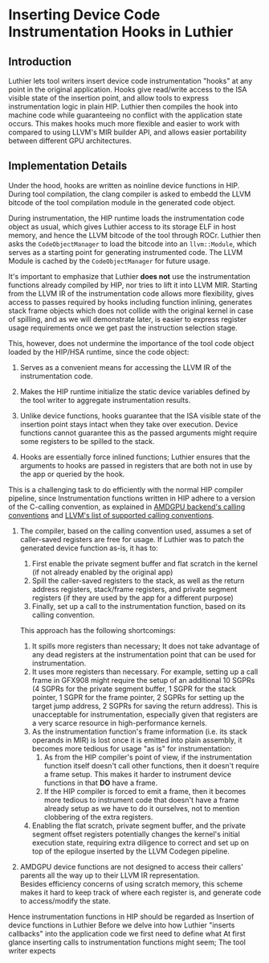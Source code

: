 # Inserting Device Code Instrumentation Hooks in Luthier

## Introduction
Luthier lets tool writers insert device code instrumentation "hooks" at any point in the original application. 
Hooks give read/write access to the ISA visible state of the insertion point, and allow tools to express
instrumentation logic in plain HIP. Luthier then compiles the hook into machine code while guaranteeing no conflict
with the application state occurs. This makes hooks much more flexible and easier to work with compared to 
using LLVM's MIR builder API, and allows easier portability between different GPU architectures.

## Implementation Details
Under the hood, hooks are written as noinline device functions in HIP. During tool compilation, the clang compiler is
asked to embedd the LLVM bitcode of the tool compilation module in the generated code object.

During instrumentation, the HIP runtime loads the instrumentation code object as usual, which gives Luthier access to 
its storage ELF in host memory, and hence the LLVM bitcode of the tool through ROCr. Luthier then asks the 
`CodeObjectManager` to load the bitcode into an `llvm::Module`, which serves as a starting point for generating 
instrumented code. The LLVM Module is cached by the `CodeObjectManager` for future usage.

It's important to emphasize that Luthier **does not** use the instrumentation functions already compiled by HIP, nor 
tries to lift it into LLVM MIR. Starting from the LLVM IR of the instrumentation code allows more flexibility, 
gives access to passes required by hooks including function inlining, generates stack frame objects 
which does not collide with the original kernel in case of spilling, and as we will demonstrate later, is easier to 
express register usage requirements once we get past the instruction selection stage.

This, however, does not undermine the importance of the tool code object loaded by the HIP/HSA runtime, since the code
object:
1. Serves as a convenient means for accessing the LLVM IR of the instrumentation code. 
2. Makes the HIP runtime initialize the static device variables defined by the tool writer to aggregate instrumentation 
results.



1. Unlike device functions, hooks guarantee that the ISA visible state of the insertion point stays intact when they 
take over execution. Device functions cannot guarantee this as the passed arguments might require some registers to 
be spilled to the stack.
2. Hooks are essentially force inlined functions; Luthier ensures that the arguments to hooks are passed in registers 
that are both not in use by the app or queried by the hook.  

This is a challenging task to do efficiently with the normal HIP compiler pipeline, since Instrumentation functions
written in HIP adhere to a version of the C-calling convention, as explained in
[AMDGPU backend's calling conventions](https://llvm.org/docs/AMDGPUUsage.html#calling-conventions) and
[LLVM's list of supported calling conventions](https://llvm.org/docs/LangRef.html#calling-conventions).

1. The compiler, based on the calling convention used, assumes a set of caller-saved registers are free for usage.
   If Luthier was to patch the generated device function as-is, it has to:
    1. First enable the private segment buffer and flat scratch in the kernel (if not already enabled by the original
       app)
    2. Spill the caller-saved registers to the stack, as well as the return address registers, stack/frame registers,
       and private segment registers (if they are used by the app for a different purpose)
    3. Finally, set up a call to the instrumentation function, based on its calling convention.

   This approach has the following shortcomings:

    1. It spills more registers than necessary; It does not take advantage of any dead registers at the instrumentation
       point that can be used for instrumentation.
    2. It uses more registers than necessary. For example, setting up a call frame in GFX908 might require the setup of
       an additional 10 SGPRs (4 SGPRs for the private segment buffer, 1 SGPR for the stack pointer, 1 SGPR for the
       frame pointer, 2 SGPRs for setting up the target jump address, 2 SGPRs for saving the return address). 
       This is unacceptable for instrumentation, especially given that registers are a very scarce resource in 
       high-performance kernels.
    3. As the instrumentation function's frame information (i.e. its stack operands in MIR) is lost once it is
       emitted into plain assembly, it becomes more tedious for usage "as is" for instrumentation:
        1. As from the HIP compiler's point of view, if the instrumentation function itself doesn't call other
           functions,
           then it doesn't require a frame setup. This makes it harder to instrument device functions in that **DO**
           have
           a frame.
        2. If the HIP compiler is forced to emit a frame, then it becomes more tedious to instrument code that doesn't
           have a frame already setup as we have to do it ourselves, not to mention clobbering of the extra registers.
    4. Enabling the flat scratch, private segment buffer, and the private
       segment offset registers potentially changes the kernel's initial execution state, requiring extra diligence
       to correct and set up on top of the epilogue inserted by the LLVM Codegen pipeline.

2. AMDGPU device functions are not designed to access their callers' parents all the way up to their LLVM IR
   representation.  
   Besides efficiency concerns
   of using scratch memory, this scheme makes it hard to keep track of where each register is, and generate code to
   access/modify the state.

Hence instrumentation functions in HIP should be regarded as
Insertion of device functions in Luthier
Before we delve into how Luthier "inserts callbacks" into the application code we first need to define what
At first glance inserting calls to instrumentation functions might seem; The tool writer expects 